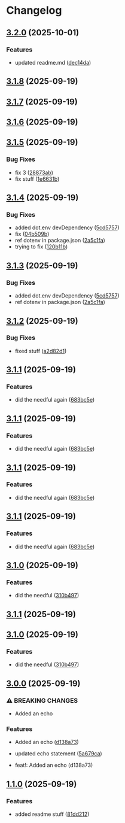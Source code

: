 # Changelog

## [3.2.0](https://github.com/guyderriman-ship-it/release-it-demo/compare/v3.1.8...v3.2.0) (2025-10-01)

### Features

* updated readme.md ([dec14da](https://github.com/guyderriman-ship-it/release-it-demo/commit/dec14daab6e1817546697b00398be4b60e0bb2be))

## [3.1.8](https://github.com/guyderriman-ship-it/release-it-demo/compare/v3.1.7...v3.1.8) (2025-09-19)

## [3.1.7](https://github.com/guyderriman-ship-it/release-it-demo/compare/v3.1.5...v3.1.7) (2025-09-19)

## [3.1.6](https://github.com/guyderriman-ship-it/release-it-demo/compare/v3.1.5...v3.1.6) (2025-09-19)

## [3.1.5](https://github.com/guyderriman-ship-it/release-it-demo/compare/v3.1.4...v3.1.5) (2025-09-19)

### Bug Fixes

* fix 3 ([28873ab](https://github.com/guyderriman-ship-it/release-it-demo/commit/28873ab6162f0f93676da690028953197fb32bdc))
* fix stuff ([1e6631b](https://github.com/guyderriman-ship-it/release-it-demo/commit/1e6631b156b5b4a153a1afda8439ed79f21392cf))

## [3.1.4](https://github.com/guyderriman-ship-it/release-it-demo/compare/v3.1.2...v3.1.4) (2025-09-19)

### Bug Fixes

* added dot.env devDependency ([5cd5757](https://github.com/guyderriman-ship-it/release-it-demo/commit/5cd57572c99528f6eca40f763a6248802c645306))
* fix ([04b509b](https://github.com/guyderriman-ship-it/release-it-demo/commit/04b509bad725891b7ac14d6ee2043ead70521313))
* ref dotenv in package.json ([2a5c1fa](https://github.com/guyderriman-ship-it/release-it-demo/commit/2a5c1fa836b605c61104166113d70c3fbc64ed31))
* trying to fix ([120b11b](https://github.com/guyderriman-ship-it/release-it-demo/commit/120b11b0a8a666451f656bcb064e35787b5481a3))

## [3.1.3](https://github.com/guyderriman-ship-it/release-it-demo/compare/v3.1.2...v3.1.3) (2025-09-19)

### Bug Fixes

* added dot.env devDependency ([5cd5757](https://github.com/guyderriman-ship-it/release-it-demo/commit/5cd57572c99528f6eca40f763a6248802c645306))
* ref dotenv in package.json ([2a5c1fa](https://github.com/guyderriman-ship-it/release-it-demo/commit/2a5c1fa836b605c61104166113d70c3fbc64ed31))

## [3.1.2](https://github.com/guyderriman-ship-it/release-it-demo/compare/v3.1.1...v3.1.2) (2025-09-19)

### Bug Fixes

* fixed stuff ([a2d82d1](https://github.com/guyderriman-ship-it/release-it-demo/commit/a2d82d141604ba2c71f70f993f14b9679a3dc5b1))

## [3.1.1](https://github.com/guyderriman-ship-it/release-it-demo/compare/v3.1.0...v3.1.1) (2025-09-19)

### Features

* did the needful again ([683bc5e](https://github.com/guyderriman-ship-it/release-it-demo/commit/683bc5e15b4a227a37d97ba30cec0da3f40ed48d))

## [3.1.1](https://github.com/guyderriman-ship-it/release-it-demo/compare/v3.1.0...v3.1.1) (2025-09-19)

### Features

* did the needful again ([683bc5e](https://github.com/guyderriman-ship-it/release-it-demo/commit/683bc5e15b4a227a37d97ba30cec0da3f40ed48d))

## [3.1.1](https://github.com/guyderriman-ship-it/release-it-demo/compare/v3.1.0...v3.1.1) (2025-09-19)

### Features

* did the needful again ([683bc5e](https://github.com/guyderriman-ship-it/release-it-demo/commit/683bc5e15b4a227a37d97ba30cec0da3f40ed48d))

## [3.1.1](https://github.com/guyderriman-ship-it/release-it-demo/compare/v3.0.0...v3.1.0) (2025-09-19)

### Features

* did the needful again ([683bc5e](https://github.com/guyderriman-ship-it/release-it-demo/commit/683bc5e15b4a227a37d97ba30cec0da3f40ed48d))
## [3.1.0](https://github.com/guyderriman-ship-it/release-it-demo/compare/v3.0.0...v3.1.0) (2025-09-19)

### Features

* did the needful ([310b497](https://github.com/guyderriman-ship-it/release-it-demo/commit/310b497d3649e6750163bfbd47aece31307e4992))

## [3.1.1](https://github.com/guyderriman-ship-it/release-it-demo/compare/v3.1.0...v3.1.1) (2025-09-19)

## [3.1.0](https://github.com/guyderriman-ship-it/release-it-demo/compare/v3.0.0...v3.1.0) (2025-09-19)

### Features

* did the needful ([310b497](https://github.com/guyderriman-ship-it/release-it-demo/commit/310b497d3649e6750163bfbd47aece31307e4992))

## [3.0.0](https://github.com/guyderriman-ship-it/release-it-demo/compare/v1.1.0...v3.0.0) (2025-09-19)

### ⚠ BREAKING CHANGES

* Added an echo

### Features

* Added an echo ([d138a73](https://github.com/guyderriman-ship-it/release-it-demo/commit/d138a73d92cee0f11b5ab172b7d43ad604378be4))
* updated echo statement ([5a679ca](https://github.com/guyderriman-ship-it/release-it-demo/commit/5a679cab8516c33de31212f8760b3538ba726655))

* feat!: Added an echo (d138a73)

## [1.1.0](https://github.com/guyderriman-ship-it/release-it-demo/compare/v1.0.3...v1.1.0) (2025-09-19)

### Features

* added readme stuff ([81dd212](https://github.com/guyderriman-ship-it/release-it-demo/commit/81dd2126cb7e115a08649393425efd0c3a7928e5))
